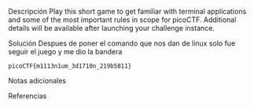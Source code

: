 Descripción
	Play this short game to get familiar with terminal applications and some of the most important rules in scope for picoCTF. Additional details will be available after launching your challenge instance.
	
Solución
	Despues de poner el comando que nos dan de linux solo fue seguir el juego y me dio la bandera 
	
	picoCTF{m1113n1um_3d1710n_219b5811}
	
Notas adicionales
	
	
Referencias
	
	